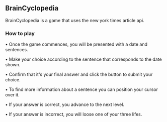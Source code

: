 BrainCyclopedia
---------------

BrainCyclopedia is a game that uses the new york times article api.


### How to play ###
 
• Once the game commences, you will be presented with a date and sentences. 

• Make your choice according to the sentence that corresponds to the date shown.

• Confirm that it's your final answer and click the button to submit your choice.

• To find more information about a sentence you can position your cursor over it.

• If your answer is correct, you advance to the next level. 

• If your answer is incorrect, you will loose one of your three lifes.
